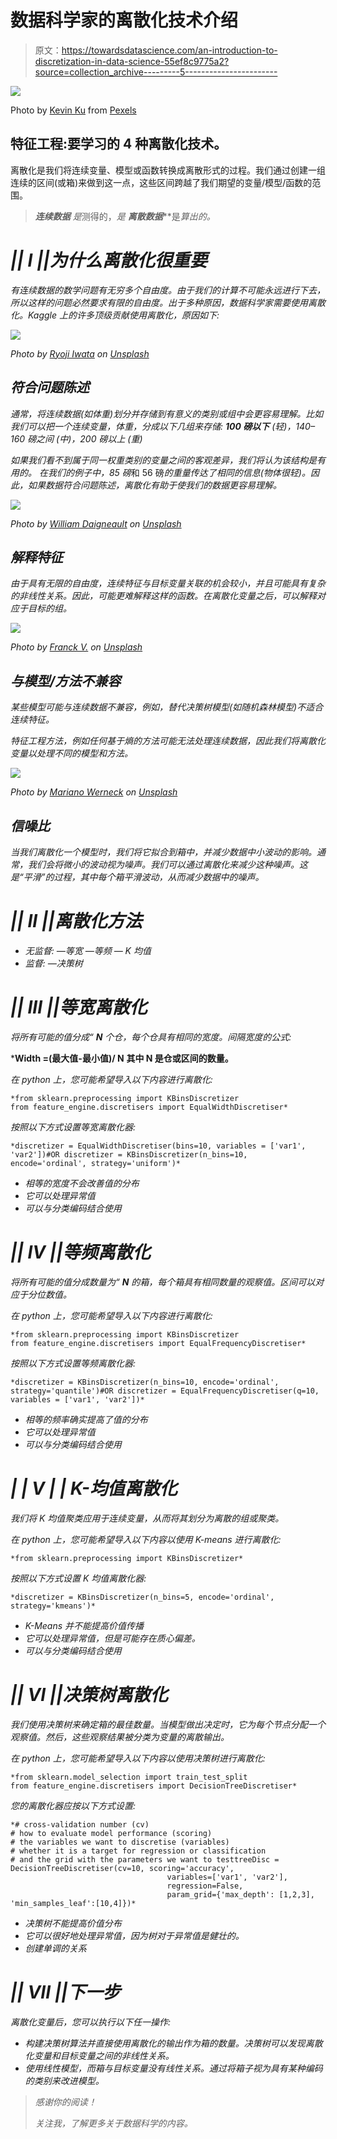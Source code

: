# 数据科学家的离散化技术介绍

> 原文：<https://towardsdatascience.com/an-introduction-to-discretization-in-data-science-55ef8c9775a2?source=collection_archive---------5----------------------->

![](img/8507007b41e2656163edf2739b0abdb8.png)

Photo by [Kevin Ku](https://www.pexels.com/@kevin-ku-92347?utm_content=attributionCopyText&utm_medium=referral&utm_source=pexels) from [Pexels](https://www.pexels.com/photo/coding-computer-data-depth-of-field-577585/?utm_content=attributionCopyText&utm_medium=referral&utm_source=pexels)

## 特征工程:要学习的 4 种离散化技术。

离散化是我们将连续变量、模型或函数转换成离散形式的过程。我们通过创建一组连续的区间(或箱)来做到这一点，这些区间跨越了我们期望的变量/模型/函数的范围。

> ***连续数据*** *是*测得的，*是* ***离散数据*****是*算出的。*

# *|| I ||为什么离散化很重要*

*有连续数据的数学问题有无穷多个自由度。由于我们的计算不可能永远进行下去，所以这样的问题必然要求有限的自由度。出于多种原因，数据科学家需要使用离散化。Kaggle 上的许多顶级贡献使用离散化，原因如下:*

*![](img/f5219784622b2e4c3cf79ecf72c0e791.png)*

*Photo by [Ryoji Iwata](https://unsplash.com/@ryoji__iwata?utm_source=medium&utm_medium=referral) on [Unsplash](https://unsplash.com?utm_source=medium&utm_medium=referral)*

## *符合问题陈述*

*通常，将连续数据(如体重)划分并存储到有意义的类别或组中会更容易理解。比如我们可以把一个连续变量，体重，分成以下几组来存储:
***100 磅以下*** *(轻)，140–160 磅之间* *(中)，200 磅以上* *(重)**

*如果我们看不到属于同一权重类别的变量之间的客观差异，我们将认为该结构是有用的。
在我们的例子中，85 磅*和 56 磅*的重量传达了相同的信息(物体很轻)。因此，如果数据符合问题陈述，离散化有助于使我们的数据更容易理解。*

*![](img/8599806376e29ca190f00c0d686a07b0.png)*

*Photo by [William Daigneault](https://unsplash.com/@williamdaigneault?utm_source=medium&utm_medium=referral) on [Unsplash](https://unsplash.com?utm_source=medium&utm_medium=referral)*

## *解释特征*

*由于具有无限的自由度，连续特征与目标变量关联的机会较小，并且可能具有复杂的非线性关系。因此，可能更难解释这样的函数。在离散化变量之后，可以解释对应于目标的组。*

*![](img/d4f71c5cf390c2073ca8215a8f582881.png)*

*Photo by [Franck V.](https://unsplash.com/@franckinjapan?utm_source=medium&utm_medium=referral) on [Unsplash](https://unsplash.com?utm_source=medium&utm_medium=referral)*

## *与模型/方法不兼容*

*某些模型可能与连续数据不兼容，例如，替代决策树模型(如随机森林模型)不适合连续特征。*

*特征工程方法，例如任何基于熵的方法可能无法处理连续数据，因此我们将离散化变量以处理不同的模型和方法。*

*![](img/fbca7c8ca3a3561279aaffb1f1fe8637.png)*

*Photo by [Mariano Werneck](https://unsplash.com/@mwerneck?utm_source=medium&utm_medium=referral) on [Unsplash](https://unsplash.com?utm_source=medium&utm_medium=referral)*

## *信噪比*

*当我们离散化一个模型时，我们将它拟合到箱中，并减少数据中小波动的影响。通常，我们会将微小的波动视为噪声。我们可以通过离散化来减少这种噪声。这是“平滑”的过程，其中每个箱平滑波动，从而减少数据中的噪声。*

# *|| II ||离散化方法*

*   *无监督:
    —等宽
    —等频
    — K 均值*
*   *监督:
    —决策树*

# *|| III ||等宽离散化*

*将所有可能的值分成“ **N** 个仓，每个仓具有相同的宽度。间隔宽度的公式:*

***Width =(最大值-最小值)/ N** **其中 N 是仓或区间的数量。**

*在 python 上，您可能希望导入以下内容进行离散化:*

```
*from sklearn.preprocessing import KBinsDiscretizer
from feature_engine.discretisers import EqualWidthDiscretiser*
```

*按照以下方式设置等宽离散化器:*

```
*discretizer = EqualWidthDiscretiser(bins=10, variables = ['var1', 'var2'])#OR discretizer = KBinsDiscretizer(n_bins=10, encode='ordinal', strategy='uniform')*
```

*   *相等的宽度不会改善值的分布*
*   *它可以处理异常值*
*   *可以与分类编码结合使用*

# *|| IV ||等频离散化*

*将所有可能的值分成数量为“ **N** 的箱，每个箱具有相同数量的观察值。区间可以对应于分位数值。*

*在 python 上，您可能希望导入以下内容进行离散化:*

```
*from sklearn.preprocessing import KBinsDiscretizer
from feature_engine.discretisers import EqualFrequencyDiscretiser*
```

*按照以下方式设置等频离散化器:*

```
*discretizer = KBinsDiscretizer(n_bins=10, encode='ordinal', strategy='quantile')#OR discretizer = EqualFrequencyDiscretiser(q=10, variables = ['var1', 'var2'])*
```

*   *相等的频率确实提高了值的分布*
*   *它可以处理异常值*
*   *可以与分类编码结合使用*

# *| | V | | K-均值离散化*

*我们将 K 均值聚类应用于连续变量，从而将其划分为离散的组或聚类。*

*在 python 上，您可能希望导入以下内容以使用 K-means 进行离散化:*

```
*from sklearn.preprocessing import KBinsDiscretizer*
```

*按照以下方式设置 K 均值离散化器:*

```
*discretizer = KBinsDiscretizer(n_bins=5, encode='ordinal', strategy='kmeans')*
```

*   *K-Means 并不能提高价值传播*
*   *它可以处理异常值，但是可能存在质心偏差。*
*   *可以与分类编码结合使用*

# *|| VI ||决策树离散化*

*我们使用决策树来确定箱的最佳数量。当模型做出决定时，它为每个节点分配一个观察值。然后，这些观察结果被分类为变量的离散输出。*

*在 python 上，您可能希望导入以下内容以使用决策树进行离散化:*

```
*from sklearn.model_selection import train_test_split
from feature_engine.discretisers import DecisionTreeDiscretiser*
```

*您的离散化器应按以下方式设置:*

```
*# cross-validation number (cv)
# how to evaluate model performance (scoring)
# the variables we want to discretise (variables)
# whether it is a target for regression or classification
# and the grid with the parameters we want to testtreeDisc = DecisionTreeDiscretiser(cv=10, scoring='accuracy',
                                   variables=['var1', 'var2'],
                                   regression=False,
                                   param_grid={'max_depth': [1,2,3],
'min_samples_leaf':[10,4]})*
```

*   *决策树不能提高价值分布*
*   *它可以很好地处理异常值，因为树对于异常值是健壮的。*
*   *创建单调的关系*

# *|| VII ||下一步*

*离散化变量后，您可以执行以下任一操作:*

*   *构建决策树算法并直接使用离散化的输出作为箱的数量。决策树可以发现离散化变量和目标变量之间的非线性关系。*
*   *使用线性模型，而箱与目标变量没有线性关系。通过将箱子视为具有某种编码的类别来改进模型。*

> *感谢你的阅读！*
> 
> *关注我，了解更多关于数据科学的内容。*